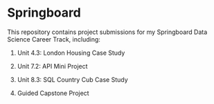 # Springboard
This repository contains project submissions for my Springboard Data Science Career Track, including:

1. Unit 4.3: London Housing Case Study 

2. Unit 7.2: API Mini Project

3. Unit 8.3: SQL Country Cub Case Study 

4. Guided Capstone Project
